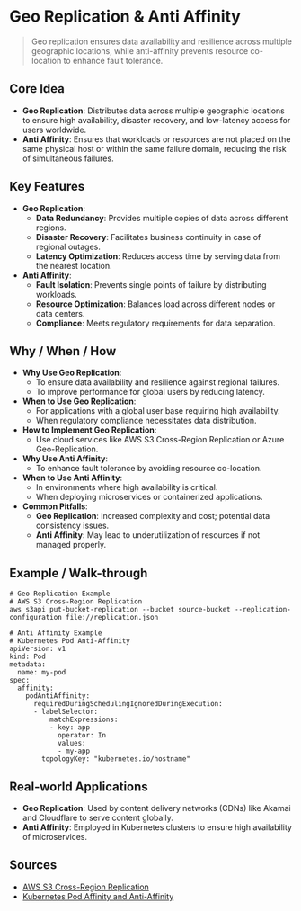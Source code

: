 # Geo Replication & Anti Affinity

> Geo replication ensures data availability and resilience across multiple geographic locations, while anti-affinity prevents resource co-location to enhance fault tolerance.

## Core Idea
- **Geo Replication**: Distributes data across multiple geographic locations to ensure high availability, disaster recovery, and low-latency access for users worldwide.
- **Anti Affinity**: Ensures that workloads or resources are not placed on the same physical host or within the same failure domain, reducing the risk of simultaneous failures.

## Key Features
- **Geo Replication**:
  - **Data Redundancy**: Provides multiple copies of data across different regions.
  - **Disaster Recovery**: Facilitates business continuity in case of regional outages.
  - **Latency Optimization**: Reduces access time by serving data from the nearest location.
- **Anti Affinity**:
  - **Fault Isolation**: Prevents single points of failure by distributing workloads.
  - **Resource Optimization**: Balances load across different nodes or data centers.
  - **Compliance**: Meets regulatory requirements for data separation.

## Why / When / How
- **Why Use Geo Replication**:
  - To ensure data availability and resilience against regional failures.
  - To improve performance for global users by reducing latency.
- **When to Use Geo Replication**:
  - For applications with a global user base requiring high availability.
  - When regulatory compliance necessitates data distribution.
- **How to Implement Geo Replication**:
  - Use cloud services like AWS S3 Cross-Region Replication or Azure Geo-Replication.
- **Why Use Anti Affinity**:
  - To enhance fault tolerance by avoiding resource co-location.
- **When to Use Anti Affinity**:
  - In environments where high availability is critical.
  - When deploying microservices or containerized applications.
- **Common Pitfalls**:
  - **Geo Replication**: Increased complexity and cost; potential data consistency issues.
  - **Anti Affinity**: May lead to underutilization of resources if not managed properly.

## Example / Walk-through
```pseudo
# Geo Replication Example
# AWS S3 Cross-Region Replication
aws s3api put-bucket-replication --bucket source-bucket --replication-configuration file://replication.json

# Anti Affinity Example
# Kubernetes Pod Anti-Affinity
apiVersion: v1
kind: Pod
metadata:
  name: my-pod
spec:
  affinity:
    podAntiAffinity:
      requiredDuringSchedulingIgnoredDuringExecution:
      - labelSelector:
          matchExpressions:
          - key: app
            operator: In
            values:
            - my-app
        topologyKey: "kubernetes.io/hostname"
```

## Real-world Applications
- **Geo Replication**: Used by content delivery networks (CDNs) like Akamai and Cloudflare to serve content globally.
- **Anti Affinity**: Employed in Kubernetes clusters to ensure high availability of microservices.

## Sources
- [AWS S3 Cross-Region Replication](https://docs.aws.amazon.com/AmazonS3/latest/userguide/replication.html)
- [Kubernetes Pod Affinity and Anti-Affinity](https://kubernetes.io/docs/concepts/scheduling-eviction/assign-pod-node/#affinity-and-anti-affinity)
